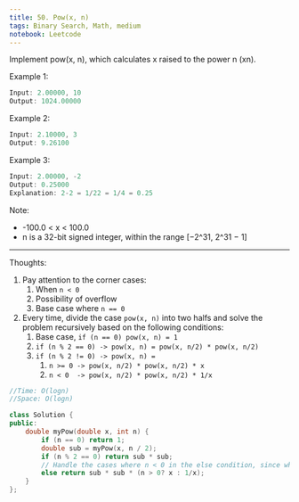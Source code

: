 ```yaml
---
title: 50. Pow(x, n)
tags: Binary Search, Math, medium
notebook: Leetcode
---
```


Implement pow(x, n), which calculates x raised to the power n (xn).

Example 1:
```c++
Input: 2.00000, 10
Output: 1024.00000
```
Example 2:
```c++
Input: 2.10000, 3
Output: 9.26100
```
Example 3:
```c++
Input: 2.00000, -2
Output: 0.25000
Explanation: 2-2 = 1/22 = 1/4 = 0.25
```

Note:
- -100.0 < x < 100.0
- n is a 32-bit signed integer, within the range [−2^31, 2^31 − 1]
----------
Thoughts:
1. Pay attention to the corner cases:
    1. When `n < 0`
    2. Possibility of overflow
    3. Base case where `n == 0`
2. Every time, divide the case `pow(x, n)` into two halfs and solve the problem recursively based on the following conditions:
    1. Base case, `if (n == 0) pow(x, n) = 1`
    1. `if (n % 2 == 0) -> pow(x, n) = pow(x, n/2) * pow(x, n/2)`
    2. `if (n % 2 != 0) -> pow(x, n) = `
        1. `n >= 0 -> pow(x, n/2) * pow(x, n/2) * x`
        2. `n < 0  -> pow(x, n/2) * pow(x, n/2) * 1/x`

```c++
//Time: O(logn)
//Space: O(logn)

class Solution {
public:
    double myPow(double x, int n) {
        if (n == 0) return 1;
        double sub = myPow(x, n / 2);
        if (n % 2 == 0) return sub * sub;
        // Handle the cases where n < 0 in the else condition, since when abs(n) == 1, the else condition will handle the first subproblem after return from the base case, so multiply the flipped x if n < 0. 
        else return sub * sub * (n > 0? x : 1/x);
    }
};
```